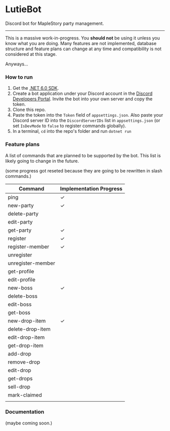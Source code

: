 ﻿# LutieBot

Discord bot for MapleStory party management. 

--- 

This is a massive work-in-progress. You **should not** be using it unless you know what you are doing. Many features are not implemented, database structure and feature plans can change at any time and compatibility is not considered at this stage. 

Anyways... 

### How to run

1. Get the [.NET 6.0 SDK](https://dotnet.microsoft.com/en-us/download).
2. Create a bot application under your Discord account in the [Discord Developers Portal](https://discord.com/developers/docs/intro). Invite the bot into your own server and copy the token.
3. Clone this repo. 
4. Paste the token into the `Token` field of `appsettings.json`. Also paste your Discord server ID into the `DiscordServerIDs` list in `appsettings.json` (or set `IsDevMode` to `false` to register commands globally). 
5. In a terminal, `cd` into the repo's folder and run `dotnet run`

### Feature plans

A list of commands that are planned to be supported by the bot. This list is likely going to change in the future. 

(some progress got reseted because they are going to be rewritten in slash commands.)

| Command       	| Implementation Progress 	|
|------------------ |-------------------------	|
| ping           	| ✓                       	|
| new-party     	| ✓                        	|
| delete-party  	|                         	|
| edit-party    	|                         	|
| get-party     	| ✓                        	|
| register       	| ✓                        	|
| register-member   | ✓                         |
| unregister   	    |                         	|
| unregister-member |                           |
| get-profile       |                           |
| edit-profile      |                           |
| new-boss          | ✓                         |
| delete-boss       |                           |
| edit-boss         |                           |
| get-boss          |                           |
| new-drop-item     | ✓                         |
| delete-drop-item  |                           |
| edit-drop-item    |                           |
| get-drop-item     |                           |
| add-drop      	|                       	|
| remove-drop   	|                         	|
| edit-drop     	|                         	|
| get-drops     	|                         	|
| sell-drop     	|                         	|
| mark-claimed     	|                         	|
|               	|                         	|

### Documentation 

(maybe coming soon.)

